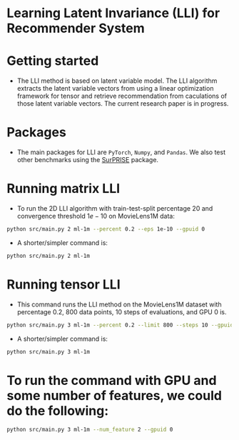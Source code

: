 # Learning Latent Invariance (LLI) for Recommender System

# Getting started

* The LLI method is based on latent variable model. The LLI algorithm extracts the latent variable vectors from using a linear optimization framework for tensor and retrieve recommendation from caculations of those latent variable vectors. The current research paper is in progress.

# Packages

* The main packages for LLI are ```PyTorch```, ```Numpy```, and ```Pandas```. We also test other benchmarks using the [SurPRISE](http://surpriselib.com) package.
# Running matrix LLI

* To run the 2D LLI algorithm with train-test-split percentage $20%$ and convergence threshold $1e-10$ on MovieLens1M data:

```bash
python src/main.py 2 ml-1m --percent 0.2 --eps 1e-10 --gpuid 0
```

* A shorter/simpler command is:

```bash
python src/main.py 2 ml-1m
```

# Running tensor LLI

* This command runs the LLI method on the MovieLens1M dataset with percentage $0.2$, $800$ data points, $10$ steps of evaluations, and GPU 0 is.

```bash
python src/main.py 3 ml-1m --percent 0.2 --limit 800 --steps 10 --gpuid 0
```

* A shorter/simpler command is:

```bash
python src/main.py 3 ml-1m
```


# To run the command with GPU and some number of features, we could do the following:

```bash 
python src/main.py 3 ml-1m --num_feature 2 --gpuid 0
```
